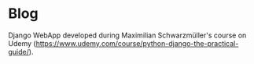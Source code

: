 # Blog
Django WebApp developed during Maximilian Schwarzmüller's course on Udemy (https://www.udemy.com/course/python-django-the-practical-guide/).
